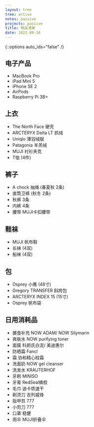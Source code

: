 ```yaml
---
layout: tree
tree: active
notes: passive
projects: passive
title: 物品清单
date: 2022-09-16
---
```



{::options auto_ids="false" /}


## 电子产品
* MacBook Pro
* iPad Mini 5
* iPhone SE 2
* AirPods
* Raspberry Pi 3B+

## 上衣
* The North Face 硬壳
* ARCTERYX Delta LT 抓绒
* Uniqlo 薄羽绒服
* Patagonia 羊羔绒
* MUJI 衬衫夹克
* T恤 (4件)

## 裤子
* A chock 抽绳 (春夏秋 2条)
* 直筒卫裤 (秋冬 2条)
* 秋裤 3条
* 内裤 4条
* 腰带 MUJI卡扣腰带

## 鞋袜
* MUJI 帆布鞋
* 长袜 (4双)
* 船袜 (4双)

## 包
* Osprey 小鹰 (48寸)
* Gregory TRANSFER 斜挎包
* ARCTERYX INDEX 15 (15寸)
* Osprey 帆布袋

## 日用消耗品
* 膳食补充 NOW ADAM/ NOW Silymarin
* 爽肤水 NOW purifying toner
* 面膜 科颜氏白泥/ 美迪惠尔
* 防晒霜 Fancl
* 霜 协和精心硅霜
* 洗面奶 NOW gel cleanser
* 洗发水 KRAUTERHOF
* 牙刷 MINISO
* 牙膏 RedSeal蜂胶
* 毛巾 迪卡侬速干
* 剃须刀 吉列威锋
* 指甲剪 777
* 小剪刀 777
* 口罩 稳健
* 雨伞 MUJI折叠伞

